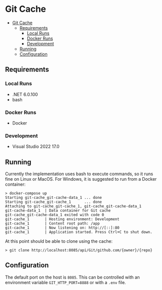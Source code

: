 # Git Cache

- [Git Cache](#git-cache)
  - [Requirements](#requirements)
    - [Local Runs](#local-runs)
    - [Docker Runs](#docker-runs)
    - [Development](#development)
  - [Running](#running)
  - [Configuration](#configuration)

## Requirements

### Local Runs

- .NET 6.0.100
- bash

### Docker Runs

- Docker

### Development

- Visual Studio 2022 17.0


## Running

Currently the implementation uses bash to execute commands, so it
runs fine on Linux or MacOS. For Windows, it is suggested to run
from a Docker container:

```batch
> docker-compose up
Starting git-cache_git-cache-data_1 ... done
Starting git-cache_git-cache_1      ... done
Attaching to git-cache_git-cache_1, git-cache_git-cache-data_1
git-cache-data_1  | Data container for Git cache
git-cache_git-cache-data_1 exited with code 0
git-cache_1       | Hosting environment: Development
git-cache_1       | Content root path: /app
git-cache_1       | Now listening on: http://[::]:80
git-cache_1       | Application started. Press Ctrl+C to shut down.
```

At this point should be able to clone using the cache:

```batch
> git clone http://localhost:8085/api/Git/github.com/{owner}/{repo}
```

## Configuration

The default port on the host is `8085`. This can be controlled with
an environment variable `GIT_HTTP_PORT=8888` or with a `.env` file.